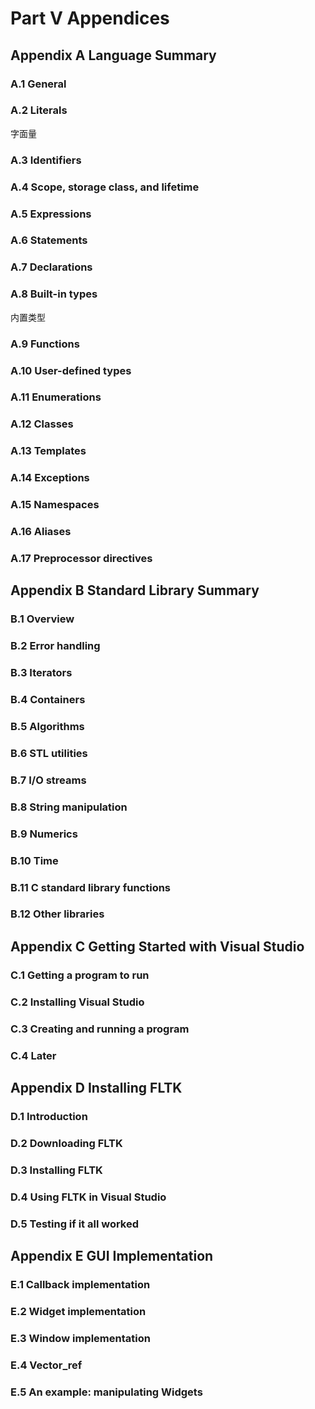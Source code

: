 # Part V Appendices

## Appendix A Language Summary
### A.1 General
### A.2 Literals

字面量

### A.3 Identifiers
### A.4 Scope, storage class, and lifetime
### A.5 Expressions
### A.6 Statements
### A.7 Declarations
### A.8 Built-in types

内置类型

### A.9 Functions
### A.10 User-defined types
### A.11 Enumerations
### A.12 Classes
### A.13 Templates
### A.14 Exceptions
### A.15 Namespaces
### A.16 Aliases
### A.17 Preprocessor directives

## Appendix B Standard Library Summary
### B.1 Overview
### B.2 Error handling
### B.3 Iterators
### B.4 Containers
### B.5 Algorithms
### B.6 STL utilities
### B.7 I/O streams
### B.8 String manipulation
### B.9 Numerics
### B.10 Time
### B.11 C standard library functions
### B.12 Other libraries

## Appendix C Getting Started with Visual Studio
### C.1 Getting a program to run
### C.2 Installing Visual Studio
### C.3 Creating and running a program
### C.4 Later

## Appendix D Installing FLTK
### D.1 Introduction
### D.2 Downloading FLTK
### D.3 Installing FLTK
### D.4 Using FLTK in Visual Studio
### D.5 Testing if it all worked

## Appendix E GUI Implementation
### E.1 Callback implementation
### E.2 Widget implementation
### E.3 Window implementation
### E.4 Vector_ref
### E.5 An example: manipulating Widgets
